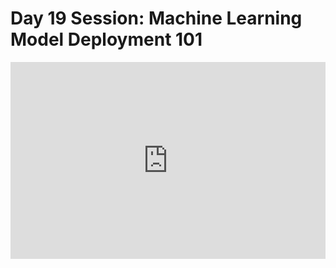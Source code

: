<h1>Day 19 Session: Machine Learning Model Deployment 101</h1>
<iframe width="100%" height="315" src="https://www.youtube.com/embed/G8WvUjVirdo" title="YouTube video player" frameborder="0" allow="accelerometer; autoplay; clipboard-write; encrypted-media; gyroscope; picture-in-picture" allowfullscreen></iframe>
